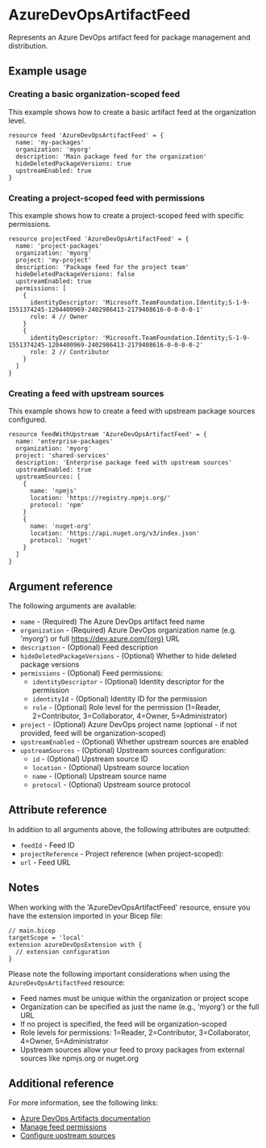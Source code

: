 ﻿# AzureDevOpsArtifactFeed

Represents an Azure DevOps artifact feed for package management and distribution.

## Example usage

### Creating a basic organization-scoped feed

This example shows how to create a basic artifact feed at the organization level.

```bicep
resource feed 'AzureDevOpsArtifactFeed' = {
  name: 'my-packages'
  organization: 'myorg'
  description: 'Main package feed for the organization'
  hideDeletedPackageVersions: true
  upstreamEnabled: true
}
```

### Creating a project-scoped feed with permissions

This example shows how to create a project-scoped feed with specific permissions.

```bicep
resource projectFeed 'AzureDevOpsArtifactFeed' = {
  name: 'project-packages'
  organization: 'myorg'
  project: 'my-project'
  description: 'Package feed for the project team'
  hideDeletedPackageVersions: false
  upstreamEnabled: true
  permissions: [
    {
      identityDescriptor: 'Microsoft.TeamFoundation.Identity;S-1-9-1551374245-1204400969-2402986413-2179408616-0-0-0-0-1'
      role: 4 // Owner
    }
    {
      identityDescriptor: 'Microsoft.TeamFoundation.Identity;S-1-9-1551374245-1204400969-2402986413-2179408616-0-0-0-0-2'
      role: 2 // Contributor
    }
  ]
}
```

### Creating a feed with upstream sources

This example shows how to create a feed with upstream package sources configured.

```bicep
resource feedWithUpstream 'AzureDevOpsArtifactFeed' = {
  name: 'enterprise-packages'
  organization: 'myorg'
  project: 'shared-services'
  description: 'Enterprise package feed with upstream sources'
  upstreamEnabled: true
  upstreamSources: [
    {
      name: 'npmjs'
      location: 'https://registry.npmjs.org/'
      protocol: 'npm'
    }
    {
      name: 'nuget-org'
      location: 'https://api.nuget.org/v3/index.json'
      protocol: 'nuget'
    }
  ]
}
```

## Argument reference

The following arguments are available:

- `name` - (Required) The Azure DevOps artifact feed name
- `organization` - (Required) Azure DevOps organization name (e.g. 'myorg') or full https://dev.azure.com/{org} URL
- `description` - (Optional) Feed description
- `hideDeletedPackageVersions` - (Optional) Whether to hide deleted package versions
- `permissions` - (Optional) Feed permissions:
  - `identityDescriptor` - (Optional) Identity descriptor for the permission
  - `identityId` - (Optional) Identity ID for the permission
  - `role` - (Optional) Role level for the permission (1=Reader, 2=Contributor, 3=Collaborator, 4=Owner, 5=Administrator)
- `project` - (Optional) Azure DevOps project name (optional - if not provided, feed will be organization-scoped)
- `upstreamEnabled` - (Optional) Whether upstream sources are enabled
- `upstreamSources` - (Optional) Upstream sources configuration:
  - `id` - (Optional) Upstream source ID
  - `location` - (Optional) Upstream source location
  - `name` - (Optional) Upstream source name
  - `protocol` - (Optional) Upstream source protocol

## Attribute reference

In addition to all arguments above, the following attributes are outputted:

- `feedId` - Feed ID
- `projectReference` - Project reference (when project-scoped):
- `url` - Feed URL

## Notes

When working with the 'AzureDevOpsArtifactFeed' resource, ensure you have the extension imported in your Bicep file:

```bicep
// main.bicep
targetScope = 'local'
extension azureDevOpsExtension with {
  // extension configuration
}
```

Please note the following important considerations when using the `AzureDevOpsArtifactFeed` resource:

- Feed names must be unique within the organization or project scope
- Organization can be specified as just the name (e.g., 'myorg') or the full URL
- If no project is specified, the feed will be organization-scoped
- Role levels for permissions: 1=Reader, 2=Contributor, 3=Collaborator, 4=Owner, 5=Administrator
- Upstream sources allow your feed to proxy packages from external sources like npmjs.org or nuget.org

## Additional reference

For more information, see the following links:

- [Azure DevOps Artifacts documentation][00]
- [Manage feed permissions][01]
- [Configure upstream sources][02]

<!-- Link reference definitions -->
[00]: https://docs.microsoft.com/en-us/azure/devops/artifacts/
[01]: https://docs.microsoft.com/en-us/azure/devops/artifacts/feeds/feed-permissions
[02]: https://docs.microsoft.com/en-us/azure/devops/artifacts/how-to/set-up-upstream-sources

